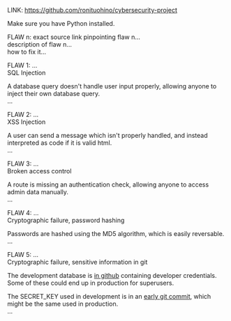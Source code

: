 LINK: https://github.com/ronituohino/cybersecurity-project

Make sure you have Python installed.

FLAW n: exact source link pinpointing flaw n...  
description of flaw n...  
how to fix it...

FLAW 1: ...  
SQL Injection

A database query doesn't handle user input properly, allowing anyone to inject
their own database query.  
...

FLAW 2: ...  
XSS Injection

A user can send a message which isn't properly handled, and instead interpreted
as code if it is valid html.  
...

FLAW 3: ...  
Broken access control

A route is missing an authentication check, allowing anyone to access admin data
manually.  
...

FLAW 4: ...  
Cryptographic failure, password hashing

Passwords are hashed using the MD5 algorithm, which is easily reversable.  
...

FLAW 5: ...  
Cryptographic failure, sensitive information in git

The development database is
[in github](https://github.com/ronituohino/cybersecurity-project/blob/main/db.sqlite3)
containing developer credentials. Some of these could end up in production for
superusers.

The SECRET_KEY used in development is in an
[early git commit](https://github.com/ronituohino/cybersecurity-project/commit/898fba165ad779d2ba5ba9d3445314dea535c4bc),
which might be the same used in production.  
...
